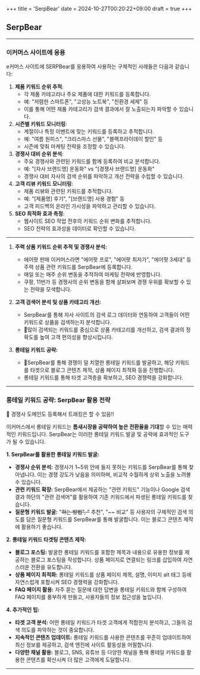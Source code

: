 +++
title = 'SerpBear'
date = 2024-10-27T00:20:22+09:00
draft = true
+++
## SerpBear



---
### 이커머스 사이트에 응용
e커머스 사이트에 SERPBear를 응용하여 사용하는 구체적인 사례들은 다음과 같습니다:

1. **제품 키워드 순위 추적**:
   - 각 제품 카테고리나 주요 제품에 대한 키워드를 등록합니다.
   - 예: "저렴한 스마트폰", "고성능 노트북", "친환경 세제" 등
   - 이를 통해 어떤 제품 카테고리가 검색 결과에서 잘 노출되는지 파악할 수 있습니다.
2. **시즌별 키워드 모니터링**:
   - 계절이나 특정 이벤트에 맞는 키워드를 등록하고 추적합니다.
   - 예: "여름 원피스", "크리스마스 선물", "블랙프라이데이 할인" 등
   - 시즌에 맞춰 마케팅 전략을 조정할 수 있습니다.
3. **경쟁사 대비 순위 분석**:
   - 주요 경쟁사와 관련된 키워드를 함께 등록하여 비교 분석합니다.
   - 예: "[자사 브랜드명] 운동화" vs "[경쟁사 브랜드명] 운동화"
   - 경쟁사 대비 자사의 검색 순위를 파악하고 개선 전략을 수립할 수 있습니다.
6. **고객 리뷰 키워드 모니터링**:
   - 제품 리뷰와 관련된 키워드를 추적합니다.
   - 예: "[제품명] 후기", "[브랜드명] 사용 경험" 등
   - 고객 피드백의 온라인 가시성을 파악하고 관리할 수 있습니다.
9. **SEO 최적화 효과 측정**:
   - 웹사이트 SEO 작업 전후의 키워드 순위 변화를 추적합니다.
   - SEO 전략의 효과성을 데이터로 확인할 수 있습니다.

---
1. **주력 상품 키워드 순위 추적 및 경쟁사 분석:**
    - 에어팟 판매 이커머스라면 "에어팟 프로", "에어팟 최저가", "에어팟 3세대" 등 주력 상품 관련 키워드를 SerpBear에 등록합니다. 
    - 매일 또는 매주 순위 변동을 추적하여 마케팅 전략에 반영합니다. 
    - 쿠팡, 11번가 등 경쟁사의 순위 변동을 함께 살펴보며 경쟁 우위를 확보할 수 있는 전략을 모색합니다.

4. **고객 검색어 분석 및 상품 카테고리 개선:**
    - SerpBear를 통해 자사 사이트의 검색 로그 데이터와 연동하여 고객들이 어떤 키워드로 상품을 검색하는지 분석합니다. 
    - 🍎많이 검색되는 키워드를 중심으로 상품 카테고리를 개선하고, 검색 결과의 정확도를 높여 고객 편의성을 향상시킵니다.

5. **롱테일 키워드 공략:**
    - 🍎SerpBear를 통해 경쟁이 덜 치열한 롱테일 키워드를 발굴하고, 해당 키워드를 타겟으로 블로그 콘텐츠 제작, 상품 페이지 최적화 등을 진행합니다. 
    - 롱테일 키워드를 통해  타겟 고객층을 확보하고,  SEO 경쟁력을 강화합니다.

---
### 롱테일 키워드 공략: SerpBear 활용 전략
🍎 경쟁사 도메인도 등록해서 트래킹은 할 수 있음!!

이커머스에서 롱테일 키워드는 **틈새시장을 공략하여 높은 전환율을 기대**할 수 있는 매력적인 키워드입니다. SerpBear는 이러한 롱테일 키워드 발굴 및 공략에 효과적인 도구가 될 수 있습니다. 

**1. SerpBear를 활용한 롱테일 키워드 발굴:**

* **경쟁사 순위 분석:** 경쟁사가 1~5위 안에 들지 못하는 키워드를 SerpBear를 통해 찾아냅니다. 이는 경쟁 강도가 낮음을 의미하며, 비교적 수월하게 상위 노출을 노려볼 수 있습니다.
* **관련 키워드 확장:** SerpBear에서 제공하는 "관련 키워드" 기능이나 Google 검색 결과 하단의 "관련 검색어"를 활용하여 기존 키워드에서 파생된 롱테일 키워드를 찾습니다. 
* **질문형 키워드 발굴:** "~~하는 방법", "~~ 추천", "~~ 비교" 등 사용자의 구체적인 검색 의도를 담은 질문형 키워드를 SerpBear를 통해 발굴합니다. 이는 블로그 콘텐츠 제작에 활용하기 좋습니다.

**2. 롱테일 키워드 타겟팅 콘텐츠 제작:**

* **블로그 포스팅:** 발굴한 롱테일 키워드를 포함한 제목과 내용으로 유용한 정보를 제공하는 블로그 포스팅을 작성합니다. 상품 페이지로 연결되는 링크를 삽입하여 자연스러운 전환을 유도합니다.
* **상품 페이지 최적화:** 롱테일 키워드를 상품 페이지 제목, 설명, 이미지 alt 태그 등에 자연스럽게 포함시켜 SEO 경쟁력을 강화합니다.
* **FAQ 페이지 활용:** 자주 묻는 질문에 대한 답변을 롱테일 키워드와 함께 구성하여 FAQ 페이지를 풍부하게 만들고, 사용자들의 정보 접근성을 높입니다.

**4. 추가적인 팁:**

* **타겟 고객 분석:** 어떤 롱테일 키워드가 타겟 고객에게 적합한지 분석하고, 그들의 검색 의도를 파악하는 것이 중요합니다.
* **지속적인 콘텐츠 업데이트:** 롱테일 키워드를 사용한 콘텐츠를 꾸준히 업데이트하여 최신 정보를 제공하고, 검색 엔진에 사이트 활동성을 어필합니다.
* **다양한 채널 활용:** 블로그, SNS, 유튜브 등 다양한 채널을 통해 롱테일 키워드를 활용한 콘텐츠를 확산시켜 더 많은 고객에게 도달합니다.

---